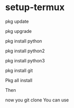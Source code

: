 # setup-termux
pkg update

pkg upgrade

pkg install python

pkg install python2

pkg install python3

pkg install git

Pkg all install

Then

now you git clone You can use 
